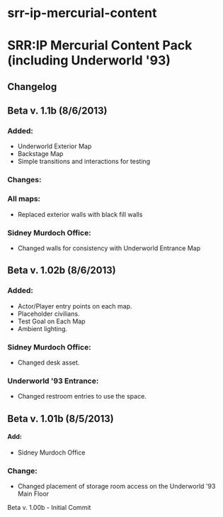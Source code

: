 srr-ip-mercurial-content
========================

# SRR:IP Mercurial Content Pack (including Underworld '93)

## Changelog

## Beta v. 1.1b (8/6/2013)

### Added: 

- Underworld Exterior Map
- Backstage Map
- Simple transitions and interactions for testing

### Changes:

### All maps:

- Replaced exterior walls with black fill walls

### Sidney Murdoch Office:

- Changed walls for consistency with Underworld Entrance Map

## Beta v. 1.02b (8/6/2013)

### Added: 

- Actor/Player entry points on each map.
- Placeholder civilians.
- Test Goal on Each Map
- Ambient lighting.

### Sidney Murdoch Office:

- Changed desk asset.

### Underworld '93 Entrance:

- Changed restroom entries to use the space.

## Beta v. 1.01b (8/5/2013)

#### Add: 

- Sidney Murdoch Office

### Change: 

- Changed placement of storage room access on the Underworld '93 Main Floor

Beta v. 1.00b - Initial Commit
